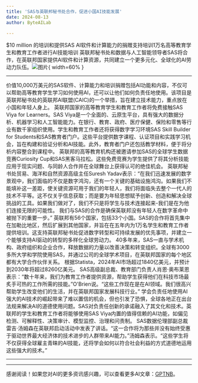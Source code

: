 ```yaml
---
title: 'SAS与英联邦秘书处合作，促进小国AI技能发展'
date: 2024-08-13
author: ByteAILab

---
```


$10 million 的培训和提供SAS AI软件和计算能力的捐赠支持培训1万名高等教育学生和教育工作者进行AI技能培训
英联邦秘书处和数据与人工智能领导者SAS将合作，在英联邦国家提供AI软件和计算资源，共同建立一个更多元化、全球化的AI劳动力队伍。![图片](https://ai-techpark.com/wp-content/uploads/2024/08/SAS-a-960x540.jpg){ width=60% }

---
价值10,000万美元的SAS软件、计算能力和培训捐赠包括AI功能和内容，不仅可以帮助高等教育学生学习如何使用AI，还可以让他们如何负责任地使用。该项目是英联邦秘书处的英联邦AI联盟(CAIC)的一个举措，旨在建立技术能力，重点放在小国和年轻人身上。
英联邦国家的高等教育学生和教育工作者将免费接触SAS Viya for Learners。SAS Viya是一个全面的、云原生平台，具有强大的数据分析、机器学习和人工智能能力。在银行、教育、政府、医疗保健、保险和零售等行业有数千家组织使用。学生和教育工作者还将获得数字学习环境SAS Skill Builder for Students和SAS教育者门户。这些平台提供数字课程、认证项目和实践学习机会，旨在构建和验证分析和AI技能。此外，教育者门户还包括教学材料，便于将分析内容整合到课程中。
英联邦的高等教育机构还被邀请参加SAS的全球学生数据竞赛Curiosity Cup和SAS黑客马拉松。这些免费竞赛为学生提供了将其分析技能应用于现实问题、与同龄人合作并在全球舞台上获得认可的绝佳机会。
英联邦秘书处贸易、海洋和自然资源高级主任Suresh Yadav表示：“在我们迅速发展的数字景观中，我们面临的不仅是数字鸿沟，还有一个关键的基础设施鸿沟。如果我们不能填补这一差距，使关键资源可用于我们的年轻人，我们将面临失去整个一代人的技术不平等。这不仅关乎信息获取；而是要为年轻思想赋予创新、创造和解决全球挑战的工具。如果我们做对了，我们不只是将学生与技术连接起来-我们是在为他们连接无限的可能性。
我们与SAS的合作是确保英联邦没有年轻人在数字革命中被抛下的重要一步。”
英联邦有56个国家，包括33个小国。SAS的合作将首先集中在加勒比地区，然后扩展到其他国家，并旨在在五年内为1万名学生和教育工作者提供培训。这支持英联邦秘书处促进数字转型和可持续发展的优先事项，并建立一个能够支持AI驱动的转型的多样化全球劳动力。
40多年来，SAS一直与学术机构、政府组织和企业合作，释放数据的力量以改善决策和转变组织。全球有3000多所大学和学院使用SAS，并通过公司的全球学术项目，在英联邦国家的每个地区都有大学合作伙伴关系。
根据Statista，2024年AI市场超过1840亿美元，并预计到2030年将超过8260亿美元。
SAS高级副总裁、教育部门负责人肖恩·奥布莱恩表示：“数十年来，我们为教育工作者提供资源，帮助学生获得他们在科技市场最炙手可热的工作所需的技能。”O'Brien说。“这些工作现在是在AI领域。我们很高兴帮助学生改变他们的生活，并在英联邦国家发展科技行业。”
学会负责任地使用AI
强大的AI技术的崛起带来了难以置信的机会，但也引发了恐惧，全球各地正在出台法规来解决AI的道德使用问题。SAS对负责任创新的承诺融入了其文化和技术。英联邦的学生和教育工作者将能够使用SAS Viya内置的值得信赖的AI功能，如偏见检测、可解释性、决策审计、模型监控、治理和问责制。
SAS数据伦理部副总裁雷吉·汤姆森在英联邦启动活动中发表了讲话。“这一合作将为那些并没有始终受惠于驱动世界最大经济体的技术进步的人群带来AI能力。”汤姆森表示。“这些学生将不仅获得全球雇主青睐的AI技能，还将学会如何以符合社会利益的方式道德地运用这些强大的技术。”


---
---
感谢阅读！如果您对AI的更多资讯感兴趣，可以查看更多AI文章：[GPTNB](https://gptnb.com)。